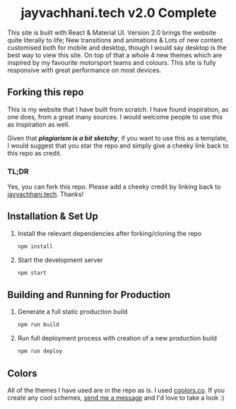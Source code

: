 <h1 align="center">
  jayvachhani.tech v2.0 Complete
</h1>
<p>
This site is built with React & Material UI. Version 2.0 brings the website quite literally to life; New transitions and animations & Lots of new content customised both for mobile and desktop, though I would say desktop is the best way to view this site. On top of that a whole 4 new themes which are inspired by my favourite motorsport teams and colours. This site is fully responsive with great performance on most devices.
</p>

## Forking this repo

This is my website that I have built from scratch. I have found inspiration, as one does, from a great many sources. I would welcome people to use this as inspiration as well.

Given that _**plagiarism is a bit sketchy**_, if you want to use this as a template, I would suggest that you star the repo and simply give a cheeky link back to this repo as credit.

### TL;DR

Yes, you can fork this repo. Please add a cheeky credit by linking back to [jayvachhani.tech](https://jayvachhani.tech). Thanks!

## Installation & Set Up

1. Install the relevant dependencies after forking/cloning the repo

   ```sh
   npm install
   ```

2. Start the development server

   ```sh
   npm start
   ```

## Building and Running for Production

1. Generate a full static production build

   ```sh
   npm run build
   ```

2. Run full deployment process with creation of a new production build

   ```sh
   npm run deploy
   ```

## Colors

All of the themes I have used are in the repo as is. I used [coolors.co](https://coolors.co/).
If you create any cool schemes, [send me a message](https://jayvachhani.tech) and I'd love to take a look :)

